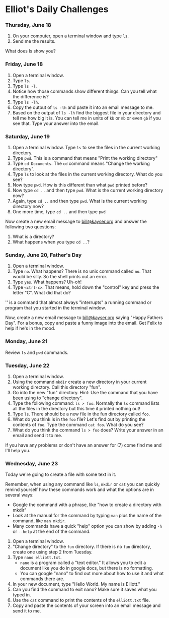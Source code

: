 # Elliot's Daily Challenges


### Thursday, June 18

1. On your computer, open a terminal window and type `ls`.
2. Send me the results.

What does ls show you?

### Friday, June 18

1. Open a terminal window.
2. Type `ls`.
3. Type `ls -l`.
4. Notice how those commands show different things.  Can you tell what the difference is?
5. Type `ls -lh`.
6. Copy the output of `ls -lh` and paste it into an email message to me.
7. Based on the output of `ls -lh` find the biggest file in your directory and tell me how big it is.  You can tell me in units of `kb` or `mb` or even `gb` if you see that.  Type your answer into the email.

### Saturday, June 19

1. Open a terminal window.  Type `ls` to see the files in the current working directory.
2. Type `pwd`.  This is a command that means "Print the working directory"
3. Type `cd Documents`.  The `cd` command means "Change the working directory".
4. Type `ls` to look at the files in the current working directory.  What do you see?
4. Now type `pwd`.  How is this different than what `pwd` printed before?
5. Now type `cd ..` and then type `pwd`.  What is the current working directory now?
6. Again, type `cd ..` and then type `pwd`.  What is the current working directory now?
7. One more time, type `cd ..` and then type `pwd`

Now create a new email message to bill@kayser.org and answer the following two questions:

1. What is a directory?
2. What happens when you type `cd ..`?

### Sunday, June 20, Father's Day

1. Open a terminal window.
2. Type `no`.  What happens?  There is no unix command called `no`.  That would be silly.  So the shell prints out an error.
3. Type `yes`.  What happens?  Uh-oh!
4. Type `<ctrl-c>`.  That means, hold down the "control" key and press the letter "C".  What did that do?

'<ctrl-c>' is a command that almost always "interrupts" a running command or program that you started in the terminal window.

Now, create a new email message to bill@kayser.org saying "Happy Fathers Day".  For a bonus, copy and paste a funny image into the email.  Get Felix to help if he's in the mood.

### Monday, June 21

Review `ls` and `pwd` commands.

### Tuesday, June 22

1. Open a terminal window.
2. Using the command `mkdir` create a new directory in your current working directory.  Call this directory "fun".
3. Go into the new "fun" directory.  Hint: Use the command that you have been using to "change directory".
4. Type the following command: `ls > foo`.  Normally the `ls` command lists all the files in the directory but this time it printed nothing out!  
5. Type `ls`.  There should be a new file in the fun directory called `foo`.
6. What do you think is in the `foo` file?  Let's find out by printing the contents of `foo`.  Type the command `cat foo`.  What do you see?
7. What do you think the command `ls > foo` does?  Write your answer in an email and send it to me.

If you have any problems or don't have an answer for (7) come find me and I'll help you.

### Wednesday, June 23

Today we're going to create a file with some text in it.

Remember, when using any command like `ls`, `mkdir` or `cat` you can quickly remind yourself how these commands work and what the options are in several ways:

* Google the command with a phrase, like "how to create a directory with mkdir"
* Look at the manual for the command by typing `man` plus the name of the command, like `man mkdir`.
* Many commands have a quick "help" option you can show by adding `-h` or `--help` at the end of the command.

1. Open a terminal window.
2. "Change directory" to the `fun` directory.  If there is no `fun` directory, create one using step 2 from Tuesday. 
3. Type `nano elliott.txt`.
   * `nano` is a program called a "text editor."  It allows you to edit a document like you do in google docs, but there is no formatting.
   * You can google "nano" to find out more about how to use it and what commands there are.
4. In your new document, type "Hello World.  My name is Elliott."
5. Can you find the command to exit nano?  Make sure it saves what you typed in.
6. Use the `cat` command to print the contents of the `elliott.txt` file.
7. Copy and paste the contents of your screen into an email message and send it to me.

